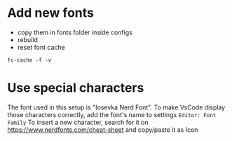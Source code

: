 # Add new fonts

- copy them in fonts folder inside configs
- rebuild
- reset font cache

```
fc-cache -f -v
```

# Use special characters

The font used in this setup is "Iosevka Nerd Font". To make VsCode display those characters correctly, add the font's
name to settings `Editor: Font Family`
To insert a new character, search for it on https://www.nerdfonts.com/cheat-sheet and copy/paste it as Icon
